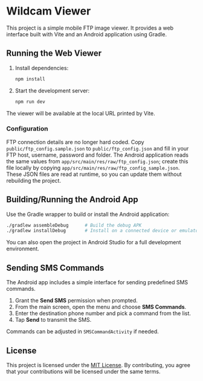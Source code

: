 # Wildcam Viewer

This project is a simple mobile FTP image viewer. It provides a web interface built with Vite and an Android application using Gradle.

## Running the Web Viewer

1. Install dependencies:
   ```bash
   npm install
   ```
2. Start the development server:
   ```bash
   npm run dev
   ```
The viewer will be available at the local URL printed by Vite.

### Configuration

FTP connection details are no longer hard coded. Copy
`public/ftp_config.sample.json` to `public/ftp_config.json` and fill in your
FTP host, username, password and folder. The Android application reads the same
values from `app/src/main/res/raw/ftp_config.json`; create this file locally by
copying `app/src/main/res/raw/ftp_config_sample.json`. These JSON files are read
at runtime, so you can update them without rebuilding the project.

## Building/Running the Android App

Use the Gradle wrapper to build or install the Android application:

```bash
./gradlew assembleDebug      # Build the debug APK
./gradlew installDebug       # Install on a connected device or emulator
```

You can also open the project in Android Studio for a full development environment.

## Sending SMS Commands

The Android app includes a simple interface for sending predefined SMS commands.

1. Grant the **Send SMS** permission when prompted.
2. From the main screen, open the menu and choose **SMS Commands**.
3. Enter the destination phone number and pick a command from the list.
4. Tap **Send** to transmit the SMS.

Commands can be adjusted in `SMSCommandActivity` if needed.

## License

This project is licensed under the [MIT License](LICENSE). By contributing, you agree that your contributions will be licensed under the same terms.

